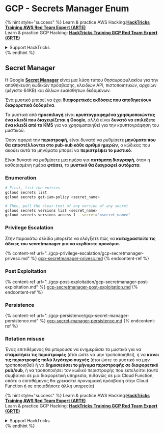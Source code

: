 # GCP - Secrets Manager Enum

{% hint style="success" %}
Learn & practice AWS Hacking:<img src="../../../.gitbook/assets/image (1).png" alt="" data-size="line">[**HackTricks Training AWS Red Team Expert (ARTE)**](https://training.hacktricks.xyz/courses/arte)<img src="../../../.gitbook/assets/image (1).png" alt="" data-size="line">\
Learn & practice GCP Hacking: <img src="../../../.gitbook/assets/image (2).png" alt="" data-size="line">[**HackTricks Training GCP Red Team Expert (GRTE)**<img src="../../../.gitbook/assets/image (2).png" alt="" data-size="line">](https://training.hacktricks.xyz/courses/grte)

<details>

<summary>Support HackTricks</summary>

* Check the [**subscription plans**](https://github.com/sponsors/carlospolop)!
* **Join the** 💬 [**Discord group**](https://discord.gg/hRep4RUj7f) or the [**telegram group**](https://t.me/peass) or **follow** us on **Twitter** 🐦 [**@hacktricks\_live**](https://twitter.com/hacktricks\_live)**.**
* **Share hacking tricks by submitting PRs to the** [**HackTricks**](https://github.com/carlospolop/hacktricks) and [**HackTricks Cloud**](https://github.com/carlospolop/hacktricks-cloud) github repos.

</details>
{% endhint %}

## Secret Manager

Η Google [**Secret Manager**](https://cloud.google.com/solutions/secrets-management/) είναι μια λύση τύπου θησαυροφυλακίου για την αποθήκευση κωδικών πρόσβασης, κλειδιών API, πιστοποιητικών, αρχείων (μέγιστο 64KB) και άλλων ευαίσθητων δεδομένων.

Ένα μυστικό μπορεί να έχει **διαφορετικές εκδόσεις που αποθηκεύουν διαφορετικά δεδομένα**.

Τα μυστικά από **προεπιλογή** είναι **κρυπτογραφημένα χρησιμοποιώντας ένα κλειδί που διαχειρίζεται η Google**, αλλά είναι **δυνατό να επιλέξετε ένα κλειδί από το KMS** για να χρησιμοποιηθεί για την κρυπτογράφηση του μυστικού.

Όσον αφορά την **περιστροφή**, είναι δυνατό να ρυθμίσετε **μηνύματα που θα αποστέλλονται στο pub-sub κάθε αριθμό ημερών**, ο κώδικας που ακούει αυτά τα μηνύματα μπορεί να **περιστρέψει το μυστικό**.

Είναι δυνατό να ρυθμίσετε μια ημέρα για **αυτόματη διαγραφή**, όταν η καθορισμένη ημέρα **φτάσει**, το **μυστικό θα διαγραφεί αυτόματα**.

### Enumeration
```bash
# First, list the entries
gcloud secrets list
gcloud secrets get-iam-policy <secret_name>

# Then, pull the clear-text of any version of any secret
gcloud secrets versions list <secret_name>
gcloud secrets versions access 1 --secret="<secret_name>"
```
### Privilege Escalation

Στην παρακάτω σελίδα μπορείτε να ελέγξετε πώς να **καταχραστείτε τις άδειες του secretmanager για να κερδίσετε προνόμια.**

{% content-ref url="../gcp-privilege-escalation/gcp-secretmanager-privesc.md" %}
[gcp-secretmanager-privesc.md](../gcp-privilege-escalation/gcp-secretmanager-privesc.md)
{% endcontent-ref %}

### Post Exploitation

{% content-ref url="../gcp-post-exploitation/gcp-secretmanager-post-exploitation.md" %}
[gcp-secretmanager-post-exploitation.md](../gcp-post-exploitation/gcp-secretmanager-post-exploitation.md)
{% endcontent-ref %}

### Persistence

{% content-ref url="../gcp-persistence/gcp-secret-manager-persistence.md" %}
[gcp-secret-manager-persistence.md](../gcp-persistence/gcp-secret-manager-persistence.md)
{% endcontent-ref %}

### Rotation misuse

Ένας επιτιθέμενος θα μπορούσε να ενημερώσει το μυστικό για να **σταματήσει τις περιστροφές** (έτσι ώστε να μην τροποποιηθεί), ή να **κάνει τις περιστροφές πολύ λιγότερο συχνές** (έτσι ώστε το μυστικό να μην τροποποιηθεί) ή να **δημοσιεύσει το μήνυμα περιστροφής σε διαφορετικό pub/sub**, ή να τροποποιήσει τον κωδικό περιστροφής που εκτελείται (αυτό συμβαίνει σε μια διαφορετική υπηρεσία, πιθανώς σε μια Cloud Function, οπότε ο επιτιθέμενος θα χρειαστεί προνομιακή πρόσβαση στην Cloud Function ή σε οποιαδήποτε άλλη υπηρεσία)

{% hint style="success" %}
Learn & practice AWS Hacking:<img src="../../../.gitbook/assets/image (1).png" alt="" data-size="line">[**HackTricks Training AWS Red Team Expert (ARTE)**](https://training.hacktricks.xyz/courses/arte)<img src="../../../.gitbook/assets/image (1).png" alt="" data-size="line">\
Learn & practice GCP Hacking: <img src="../../../.gitbook/assets/image (2).png" alt="" data-size="line">[**HackTricks Training GCP Red Team Expert (GRTE)**<img src="../../../.gitbook/assets/image (2).png" alt="" data-size="line">](https://training.hacktricks.xyz/courses/grte)

<details>

<summary>Support HackTricks</summary>

* Check the [**subscription plans**](https://github.com/sponsors/carlospolop)!
* **Join the** 💬 [**Discord group**](https://discord.gg/hRep4RUj7f) or the [**telegram group**](https://t.me/peass) or **follow** us on **Twitter** 🐦 [**@hacktricks\_live**](https://twitter.com/hacktricks\_live)**.**
* **Share hacking tricks by submitting PRs to the** [**HackTricks**](https://github.com/carlospolop/hacktricks) and [**HackTricks Cloud**](https://github.com/carlospolop/hacktricks-cloud) github repos.

</details>
{% endhint %}
